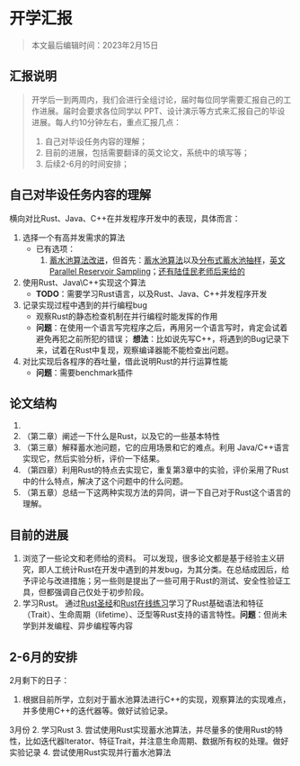 # 开学汇报

> 本文最后编辑时间：2023年2月15日

## 汇报说明

> 开学后一到两周内，我们会进行全组讨论，届时每位同学需要汇报自己的工作进展。届时会要求各位同学以 PPT、设计演示等方式来汇报自己的毕设进展。每人约10分钟左右，重点汇报几点：
> 1. 自己对毕设任务内容的理解；
> 2. 目前的进展，包括需要翻译的英文论文，系统中的填写等；
> 3. 后续2-6月的时间安排；

## 自己对毕设任务内容的理解

横向对比Rust、Java、C++在并发程序开发中的表现，具体而言：

1. 选择一个有高并发需求的算法
   - 已有选项：
       1. [蓄水池算法改进](https://rustmagazine.github.io/rust_magazine_2021/chapter_3/reservoir.html)，但首先：[蓄水池算法](https://blog.csdn.net/weixin_40548136/article/details/119033236)以及[分布式蓄水池抽样](https://wenku.baidu.com/view/a94519941937f111f18583d049649b6648d70907.html?_wkts_=1676462010606&bdQuery=%E5%88%86%E5%B8%83%E5%BC%8F%E8%93%84%E6%B0%B4%E6%B1%A0)，[英文Parallel Reservoir Sampling](https://ballsandbins.wordpress.com/2014/04/13/distributedparallel-reservoir-sampling/)；[还有陆佳民老师后来给的](https://www.cnblogs.com/snowInPluto/p/5996269.html)
2. 使用Rust、Java\C++实现这个算法
   - **TODO**：需要学习Rust语言，以及Rust、Java、C++并发程序开发
3. 记录实现过程中遇到的并行编程bug
   - 观察Rust的静态检查机制在并行编程时能发挥的作用
   - **问题**：在使用一个语言写完程序之后，再用另一个语言写时，肯定会试着避免再犯之前所犯的错误；
   **想法**：比如说先写C++，将遇到的Bug记录下来，试着在Rust中复现，观察编译器能不能检查出问题。
4. 对比实现后各程序的吞吐量，借此说明Rust的并行运算性能
   - **问题**：需要benchmark插件

## 论文结构

1. 
1. （第二章）阐述一下什么是Rust，以及它的一些基本特性
2. （第三章）解释蓄水池问题，它的应用场景和它的难点。利用 Java/C++语言实现它，然后实验分析，评价一下结果。
3. （第四章）利用Rust的特点去实现它，重复第3章中的实验，评价采用了Rust中的什么特点，解决了这个问题中的什么问题。
4. （第五章）总结一下这两种实现方法的异同，讲一下自己对于Rust这个语言的理解。

## 目前的进展

1. 浏览了一些论文和老师给的资料。
   可以发现，很多论文都是基于经验主义研究，即人工统计Rust在开发中遇到的并发bug，为其分类。在总结成因后，给予评论与改进措施；另一些则是提出了一些可用于Rust的测试、安全性验证工具，但都强调自己仅处于初步阶段。
2. 学习Rust。
   通过[Rust圣经](course.rs)和[Rust在线练习](practice.rs)学习了Rust基础语法和特征（Trait）、生命周期（lifetime）、泛型等Rust支持的语言特性。**问题**：但尚未学到并发编程、异步编程等内容

## 2-6月的安排

2月剩下的日子：
1. 根据目前所学，立刻对于蓄水池算法进行C++的实现，观察算法的实现难点，并多使用C++的迭代器等。做好试验记录。

3月份
2. 学习Rust
3. 尝试使用Rust实现蓄水池算法，并尽量多的使用Rust的特性，比如迭代器Iterator、特征Trait，并注意生命周期、数据所有权的处理。做好实验记录
4. 尝试使用Rust实现并行蓄水池算法